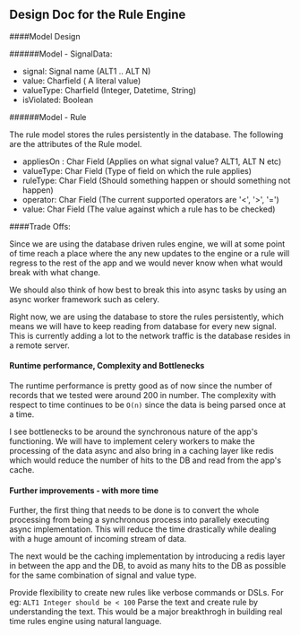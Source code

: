 ## Design Doc for the Rule Engine

####Model Design

######Model - SignalData:

- signal: Signal name (ALT1 .. ALT N)
- value: Charfield ( A literal value)
- valueType: Charfield (Integer, Datetime, String)
- isViolated: Boolean

######Model - Rule

The rule model stores the rules persistently in the database. The following are the attributes of the Rule model.

- appliesOn : Char Field (Applies on what signal value? ALT1, ALT N etc)
- valueType: Char Field (Type of field on which the rule applies)
- ruleType: Char Field (Should something happen or should something not happen)
- operator: Char Field (The current supported operators are '<', '>', '=')
- value: Char Field (The value against which a rule has to be checked)

####Trade Offs:

Since we are using the database driven rules engine, we will at some point of time reach a place where the any new updates to the engine or a rule will regress to the rest of the app and we would never know when what would break with what change.

We should also think of how best to break this into async tasks by using an async worker framework such as celery.

Right now, we are using the database to store the rules persistently, which means we will have to keep reading from database for every new signal. This is currently adding a lot to the network traffic is the database resides in a remote server.


#### Runtime performance, Complexity and Bottlenecks

The runtime performance is pretty good as of now since the number of records that we tested were around 200 in number.
The complexity with respect to time continues to be `O(n)` since the data is being parsed once at a time.

I see bottlenecks to be around the synchronous nature of the app's functioning. We will have to implement celery workers to make the processing of the data async and also bring in a caching layer like redis which would reduce the number of hits to the DB and read from the app's cache.

#### Further improvements - with more time

Further, the first thing that needs to be done is to convert the whole processing from being a synchronous process into parallely executing async implementation.
This will reduce the time drastically while dealing with a huge amount of incoming stream of data.

The next would be the caching implementation by introducing a redis layer in between the app and the DB, to avoid as many hits to the DB as possible for the same combination of signal and value type.

Provide flexibility to create new rules like verbose commands or DSLs.
For eg: `ALT1 Integer should be < 100`
Parse the text and create rule by understanding the text. This would be a major breakthrogh in building real time rules engine using natural language.
 
 
